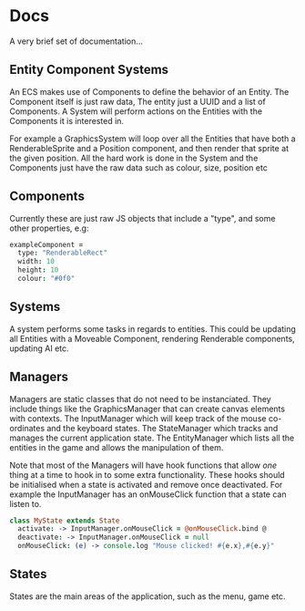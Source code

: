 Docs
====

A very brief set of documentation...

Entity Component Systems
------------------------
An ECS makes use of Components to define the behavior of an Entity. The Component itself is just raw data, The entity just a UUID and a list of Components. A System will perform actions on the Entities with the Components it is interested in.

For example a GraphicsSystem will loop over all the Entities that have both a RenderableSprite and a Position component, and then render that sprite at the given position. All the hard work is done in the System and the Components just have the raw data such as colour, size, position etc

Components
----------
Currently these are just raw JS objects that include a "type", and some other properties, e.g:

```coffeescript
exampleComponent =
  type: "RenderableRect"
  width: 10
  height: 10
  colour: "#0f0"
```

Systems
-------
A system performs some tasks in regards to entities. This could be updating all Entities with a Moveable Component, rendering Renderable components, updating AI etc.

Managers
--------
Managers are static classes that do not need to be instanciated. They include things like the GraphicsManager that can create canvas elements with contexts. The InputManager which will keep track of the mouse co-ordinates and the keyboard states. The StateManager which tracks and manages the current application state. The EntityManager which lists all the entities in the game and allows the manipulation of them.

Note that most of the Managers will have hook functions that allow *one* thing at a time to hook in to some extra functionality. These hooks should be initialised when a state is activated and remove once deactivated. For example the InputManager has an onMouseClick function that a state can listen to.

```coffeescript
class MyState extends State
  activate: -> InputManager.onMouseClick = @onMouseClick.bind @
  deactivate: -> InputManager.onMouseClick = null
  onMouseClick: (e) -> console.log "Mouse clicked! #{e.x},#{e.y}"

```


States
------
States are the main areas of the application, such as the menu, game etc.



